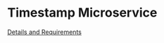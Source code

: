 # Timestamp Microservice
[Details and Requirements](https://www.freecodecamp.com/challenges/timestamp-microservice)
